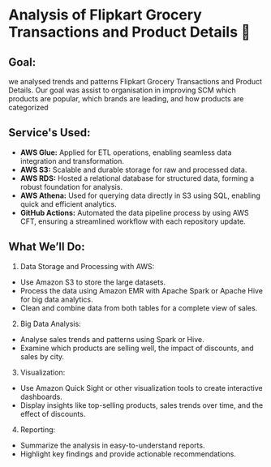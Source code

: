 # Analysis of Flipkart Grocery Transactions and Product Details 🛒
## Goal: 
we analysed trends and patterns Flipkart Grocery Transactions and Product Details. Our goal was assist to organisation in improving SCM which products are popular, which brands are leading, and how products are categorized

## Service's Used:
- **AWS Glue:** Applied for ETL operations, enabling seamless data integration and transformation.
- **AWS S3:** Scalable and durable storage for raw and processed data.
- **AWS RDS:** Hosted a relational database for structured data, forming a robust foundation for analysis.
- **AWS Athena:** Used for querying data directly in S3 using SQL, enabling quick and efficient analytics.
- **GitHub Actions:** Automated the data pipeline process by using AWS CFT, ensuring a streamlined workflow with each repository update.


## What We’ll Do:
1.	Data Storage and Processing with AWS:
-	Use Amazon S3 to store the large datasets.
-	Process the data using Amazon EMR with Apache Spark or Apache Hive for big data analytics.
-	Clean and combine data from both tables for a complete view of sales.
2.	Big Data Analysis:
-	Analyse sales trends and patterns using Spark or Hive.
-	Examine which products are selling well, the impact of discounts, and sales by city.
3.	Visualization:
-	Use Amazon Quick Sight or other visualization tools to create interactive dashboards.
-	Display insights like top-selling products, sales trends over time, and the effect of discounts.
4.	Reporting:
-	Summarize the analysis in easy-to-understand reports.
-	Highlight key findings and provide actionable recommendations.







